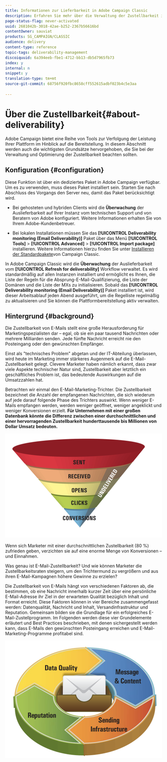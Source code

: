 ```yaml
---
title: Informationen zur Lieferbarkeit in Adobe Campaign Classic
description: Erfahren Sie mehr über die Verwaltung der Zustellbarkeit in Adobe Campaign Classic.
page-status-flag: never-activated
uuid: 2681042b-3018-42ae-b252-2367b56616bd
contentOwner: sauviat
products: SG_CAMPAIGN/CLASSIC
audience: delivery
content-type: reference
topic-tags: deliverability-management
discoiquuid: 6a394eeb-fbe1-4712-bb13-db5d7965fb73
index: y
internal: n
snippet: y
translation-type: tm+mt
source-git-commit: 68756f920fbc8658cff552615adbf023b4c5e3aa

---
```



# Über die Zustellbarkeit{#about-deliverability}

Adobe Campaign bietet eine Reihe von Tools zur Verfolgung der Leistung Ihrer Plattform im Hinblick auf die Bereitstellung. In diesem Abschnitt werden auch die wichtigsten Grundsätze hervorgehoben, die Sie bei der Verwaltung und Optimierung der Zustellbarkeit beachten sollten.

## Konfiguration {#configuration}

Diese Funktion ist über ein dediziertes Paket in Adobe Campaign verfügbar. Um es zu verwenden, muss dieses Paket installiert sein. Starten Sie nach Abschluss des Vorgangs den Server neu, damit das Paket berücksichtigt wird.
* Bei gehosteten und hybriden Clients wird die **Überwachung** der Auslieferbarkeit auf Ihrer Instanz vom technischen Support und von Beratern von Adobe konfiguriert. Weitere Informationen erhalten Sie von Ihrem Adobe-Kundenbetreuer.

* Bei lokalen Installationen müssen Sie das **[!UICONTROL Deliverability monitoring (Email Deliverability)]** Paket über das Menü **[!UICONTROL Tools]** > **[!UICONTROL Advanced]** > **[!UICONTROL Import package]** installieren. Weitere Informationen hierzu finden Sie unter [Installieren der Standardpakete](../../installation/using/installing-campaign-standard-packages.md)von Campaign Classic.

In Adobe Campaign Classic wird die **Überwachung** der Auslieferbarkeit vom **[!UICONTROL Refresh for deliverability]** Workflow verwaltet. Es wird standardmäßig auf allen Instanzen installiert und ermöglicht es Ihnen, die Liste der Regeln für die Absprung-E-Mail-Qualifizierung, die Liste der Domänen und die Liste der MXs zu initialisieren. Sobald das **[!UICONTROL Deliverability monitoring (Email Deliverability)]** Paket installiert ist, wird dieser Arbeitsablauf jeden Abend ausgeführt, um die Regelliste regelmäßig zu aktualisieren und Sie können die Plattformbereitstellung aktiv verwalten.

## Hintergrund {#background}

Die Zustellbarkeit von E-Mails stellt eine große Herausforderung für Marketingspezialisten dar – egal, ob sie ein paar tausend Nachrichten oder mehrere Milliarden senden. Jede fünfte Nachricht erreicht nie den Posteingang oder den gewünschten Empfänger.

Einst als &quot;technisches Problem&quot; abgetan und der IT-Abteilung überlassen, wird heute im Marketing immer stärkeres Augenmerk auf die E-Mail-Zustellbarkeit gelegt. Clevere Marketer haben nämlich erkannt, dass zwar viele Aspekte technischer Natur sind, Zustellbarkeit aber letztlich ein geschäftliches Problem ist, das bedeutende Auswirkungen auf die Umsatzzahlen hat.

Betrachten wir einmal den E-Mail-Marketing-Trichter. Die Zustellbarkeit bezeichnet die Anzahl der empfangenen Nachrichten, die sich wiederum auf jede darauf folgende Phase des Trichters auswirkt. Wenn weniger E-Mails empfangen werden, werden weniger geöffnet, weniger angeklickt und weniger Konversionen erzielt. **Für Unternehmen mit einer großen Datenbank könnte die Differenz zwischen einer durchschnittlichen und einer hervorragenden Zustellbarkeit hunderttausende bis Millionen von Dollar Umsatz bedeuten.**

![](assets/deliverability_overview_1.png)

Wenn sich Marketer mit einer durchschnittlichen Zustellbarkeit (80 %) zufrieden geben, verzichten sie auf eine enorme Menge von Konversionen – und Einnahmen.

Was genau ist E-Mail-Zustellbarkeit? Und wie können Marketer die Zustellbarkeitsraten steigern, um den Trichtermund zu vergrößern und aus ihren E-Mail-Kampagnen höhere Gewinne zu erzielen?

Die Zustellbarkeit von E-Mails hängt von verschiedenen Faktoren ab, die bestimmen, ob eine Nachricht innerhalb kurzer Zeit über eine persönliche E-Mail-Adresse ihr Ziel in der erwarteten Qualität bezüglich Inhalt und Format erreicht. Diese Faktoren können in vier Bereiche zusammengefasst werden: Datenqualität, Nachricht und Inhalt, Versandinfrastruktur und Reputation. Gemeinsam bilden sie die Grundlage für ein erfolgreiches E-Mail-Zustellprogramm. Im Folgenden werden diese vier Grundelemente erläutert und Best Practices beschrieben, mit denen sichergestellt werden kann, dass E-Mails den gewünschten Posteingang erreichen und E-Mail-Marketing-Programme profitabel sind.

![](assets/deliverability_overview_2.png)
